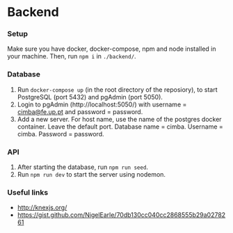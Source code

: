 # Backend

### Setup

Make sure you have docker, docker-compose, npm and node installed in your machine.
Then, run `npm i` in `./backend/`.

### Database

1. Run `docker-compose up` (in the root directory of the reposiory), to start PostgreSQL (port 5432) and pgAdmin (port 5050).
2. Login to pgAdmin (http://localhost:5050/) with username = cimba@fe.up.pt and password = password.
3. Add a new server. For host name, use the name of the postgres docker container. Leave the default port. Database name = cimba. Username = cimba. Password = password.

### API

1. After starting the database, run `npm run seed`.
2. Run `npm run dev` to start the server using nodemon.

### Useful links

- http://knexjs.org/
- https://gist.github.com/NigelEarle/70db130cc040cc2868555b29a0278261